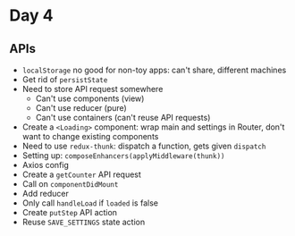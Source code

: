 # Day 4

## APIs
- `localStorage` no good for non-toy apps: can't share, different machines
- Get rid of `persistState`
- Need to store API request somewhere
    - Can't use components (view)
    - Can't use reducer (pure)
    - Can't use containers (can't reuse API requests)
- Create a `<Loading>` component: wrap main and settings in Router, don't want to change existing components
- Need to use `redux-thunk`: dispatch a function, gets given `dispatch`
- Setting up: `composeEnhancers(applyMiddleware(thunk))`
- Axios config
- Create a `getCounter` API request
- Call on `componentDidMount`
- Add reducer
- Only call `handleLoad` if `loaded` is false
- Create `putStep` API action
- Reuse `SAVE_SETTINGS` state action
